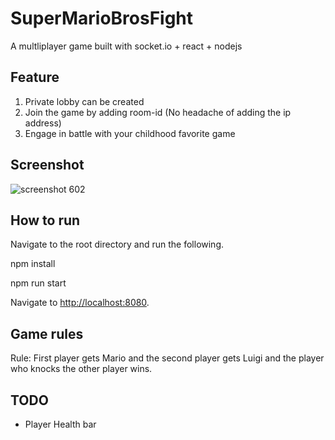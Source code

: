 # SuperMarioBrosFight

A multliplayer game built with socket.io + react + nodejs

## Feature

1) Private lobby can be created
2) Join the game by adding room-id (No headache of adding the ip address)
3) Engage in battle with your childhood favorite game

## Screenshot

![screenshot 602](https://user-images.githubusercontent.com/37753430/52513569-43f80e00-2bd1-11e9-9e2b-586489ca9791.png)


## How to run

Navigate to the root directory and run the following.

npm install

npm run start

Navigate to <http://localhost:8080>.

## Game rules

Rule: First player gets Mario and the second player gets Luigi and the player who knocks the other player wins.

## TODO
- Player Health bar

